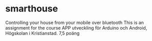 # smarthouse
Controlling your house from your mobile over bluetooth
This is an assignment for the course APP utveckling för Arduino och Android, Högskolan i Kristianstad. 7,5 poäng
